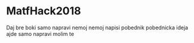 # MatfHack2018
Daj bre boki samo napravi nemoj nemoj napisi pobednik pobednicka ideja ajde samo napravi molim te
